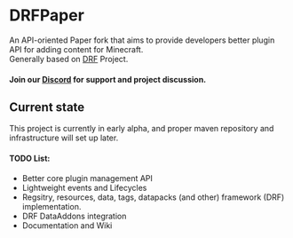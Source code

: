 # DRFPaper
An API-oriented Paper fork that aims to provide developers better plugin API for adding content for Minecraft. \
Generally based on [DRF](https://github.com/maestro-denery/DRF) Project.

#### Join our [Discord](https://discord.gg/upTtNyvkNf) for support and project discussion.

## Current state
This project is currently in early alpha, and proper maven repository and infrastructure will set up later.
#### TODO List:
* Better core plugin management API
* Lightweight events and Lifecycles
* Regsitry, resources, data, tags, datapacks (and other) framework (DRF) implementation.
* DRF DataAddons integration
* Documentation and Wiki
